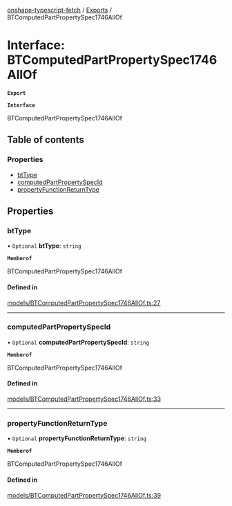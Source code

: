 [onshape-typescript-fetch](../README.md) / [Exports](../modules.md) / BTComputedPartPropertySpec1746AllOf

# Interface: BTComputedPartPropertySpec1746AllOf

**`Export`**

**`Interface`**

BTComputedPartPropertySpec1746AllOf

## Table of contents

### Properties

- [btType](BTComputedPartPropertySpec1746AllOf.md#bttype)
- [computedPartPropertySpecId](BTComputedPartPropertySpec1746AllOf.md#computedpartpropertyspecid)
- [propertyFunctionReturnType](BTComputedPartPropertySpec1746AllOf.md#propertyfunctionreturntype)

## Properties

### btType

• `Optional` **btType**: `string`

**`Memberof`**

BTComputedPartPropertySpec1746AllOf

#### Defined in

[models/BTComputedPartPropertySpec1746AllOf.ts:27](https://github.com/toebes/onshape-typescript-fetch/blob/3e11ae1/models/BTComputedPartPropertySpec1746AllOf.ts#L27)

___

### computedPartPropertySpecId

• `Optional` **computedPartPropertySpecId**: `string`

**`Memberof`**

BTComputedPartPropertySpec1746AllOf

#### Defined in

[models/BTComputedPartPropertySpec1746AllOf.ts:33](https://github.com/toebes/onshape-typescript-fetch/blob/3e11ae1/models/BTComputedPartPropertySpec1746AllOf.ts#L33)

___

### propertyFunctionReturnType

• `Optional` **propertyFunctionReturnType**: `string`

**`Memberof`**

BTComputedPartPropertySpec1746AllOf

#### Defined in

[models/BTComputedPartPropertySpec1746AllOf.ts:39](https://github.com/toebes/onshape-typescript-fetch/blob/3e11ae1/models/BTComputedPartPropertySpec1746AllOf.ts#L39)

